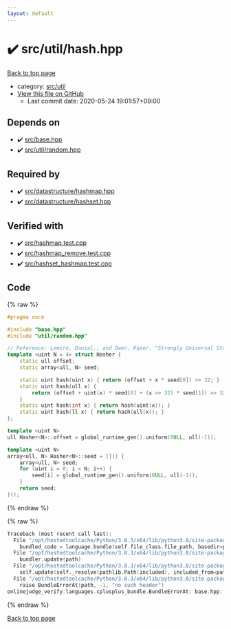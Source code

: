 ```yaml
---
layout: default
---
```


<!-- mathjax config similar to math.stackexchange -->
<script type="text/javascript" async
  src="https://cdnjs.cloudflare.com/ajax/libs/mathjax/2.7.5/MathJax.js?config=TeX-MML-AM_CHTML">
</script>
<script type="text/x-mathjax-config">
  MathJax.Hub.Config({
    TeX: { equationNumbers: { autoNumber: "AMS" }},
    tex2jax: {
      inlineMath: [ ['$','$'] ],
      processEscapes: true
    },
    "HTML-CSS": { matchFontHeight: false },
    displayAlign: "left",
    displayIndent: "2em"
  });
</script>

<script type="text/javascript" src="https://cdnjs.cloudflare.com/ajax/libs/jquery/3.4.1/jquery.min.js"></script>
<script src="https://cdn.jsdelivr.net/npm/jquery-balloon-js@1.1.2/jquery.balloon.min.js" integrity="sha256-ZEYs9VrgAeNuPvs15E39OsyOJaIkXEEt10fzxJ20+2I=" crossorigin="anonymous"></script>
<script type="text/javascript" src="../../../assets/js/copy-button.js"></script>
<link rel="stylesheet" href="../../../assets/css/copy-button.css" />


# :heavy_check_mark: src/util/hash.hpp

<a href="../../../index.html">Back to top page</a>

* category: <a href="../../../index.html#6433a1a19c7364347102f741d8b9cffd">src/util</a>
* <a href="{{ site.github.repository_url }}/blob/master/src/util/hash.hpp">View this file on GitHub</a>
    - Last commit date: 2020-05-24 19:01:57+09:00




## Depends on

* :heavy_check_mark: <a href="../base.hpp.html">src/base.hpp</a>
* :heavy_check_mark: <a href="random.hpp.html">src/util/random.hpp</a>


## Required by

* :heavy_check_mark: <a href="../datastructure/hashmap.hpp.html">src/datastructure/hashmap.hpp</a>
* :heavy_check_mark: <a href="../datastructure/hashset.hpp.html">src/datastructure/hashset.hpp</a>


## Verified with

* :heavy_check_mark: <a href="../../../verify/src/hashmap.test.cpp.html">src/hashmap.test.cpp</a>
* :heavy_check_mark: <a href="../../../verify/src/hashmap_remove.test.cpp.html">src/hashmap_remove.test.cpp</a>
* :heavy_check_mark: <a href="../../../verify/src/hashset_hashmap.test.cpp.html">src/hashset_hashmap.test.cpp</a>


## Code

<a id="unbundled"></a>
{% raw %}
```cpp
#pragma once

#include "base.hpp"
#include "util/random.hpp"

// Reference: Lemire, Daniel., and Owen, Kaser. "Strongly Universal String Hashing Is Fast."
template <uint N = 4> struct Hasher {
    static ull offset;
    static array<ull, N> seed;

    static uint hash(uint x) { return (offset + x * seed[0]) >> 32; }
    static uint hash(ull x) {
        return (offset + uint(x) * seed[0] + (x >> 32) * seed[1]) >> 32;
    }
    static uint hash(int x) { return hash(uint(x)); }
    static uint hash(ll x) { return hash(ull(x)); }
};

template <uint N>
ull Hasher<N>::offset = global_runtime_gen().uniform(0ULL, ull(-1));

template <uint N>
array<ull, N> Hasher<N>::seed = []() {
    array<ull, N> seed;
    for (uint i = 0; i < N; i++) {
        seed[i] = global_runtime_gen().uniform(0ULL, ull(-1));
    }
    return seed;
}();

```
{% endraw %}

<a id="bundled"></a>
{% raw %}
```cpp
Traceback (most recent call last):
  File "/opt/hostedtoolcache/Python/3.8.3/x64/lib/python3.8/site-packages/onlinejudge_verify/docs.py", line 349, in write_contents
    bundled_code = language.bundle(self.file_class.file_path, basedir=pathlib.Path.cwd())
  File "/opt/hostedtoolcache/Python/3.8.3/x64/lib/python3.8/site-packages/onlinejudge_verify/languages/cplusplus.py", line 185, in bundle
    bundler.update(path)
  File "/opt/hostedtoolcache/Python/3.8.3/x64/lib/python3.8/site-packages/onlinejudge_verify/languages/cplusplus_bundle.py", line 307, in update
    self.update(self._resolve(pathlib.Path(included), included_from=path))
  File "/opt/hostedtoolcache/Python/3.8.3/x64/lib/python3.8/site-packages/onlinejudge_verify/languages/cplusplus_bundle.py", line 187, in _resolve
    raise BundleErrorAt(path, -1, "no such header")
onlinejudge_verify.languages.cplusplus_bundle.BundleErrorAt: base.hpp: line -1: no such header

```
{% endraw %}

<a href="../../../index.html">Back to top page</a>

